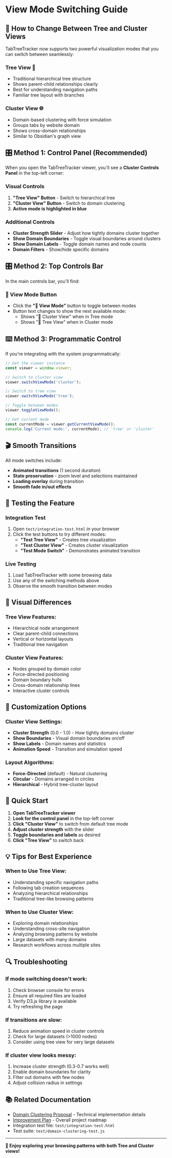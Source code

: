 # View Mode Switching Guide

## 🔄 How to Change Between Tree and Cluster Views

TabTreeTracker now supports two powerful visualization modes that you can switch between seamlessly:

### **Tree View** 🌳
- Traditional hierarchical tree structure
- Shows parent-child relationships clearly
- Best for understanding navigation paths
- Familiar tree layout with branches

### **Cluster View** 🌐
- Domain-based clustering with force simulation
- Groups tabs by website domain
- Shows cross-domain relationships
- Similar to Obsidian's graph view

## 🎛️ **Method 1: Control Panel (Recommended)**

When you open the TabTreeTracker viewer, you'll see a **Cluster Controls Panel** in the top-left corner:

### **Visual Controls**
1. **"Tree View" Button** - Switch to hierarchical tree
2. **"Cluster View" Button** - Switch to domain clustering
3. **Active mode is highlighted in blue**

### **Additional Controls**
- **Cluster Strength Slider** - Adjust how tightly domains cluster together
- **Show Domain Boundaries** - Toggle visual boundaries around clusters
- **Show Domain Labels** - Toggle domain names and node counts
- **Domain Filters** - Show/hide specific domains

## 🎛️ **Method 2: Top Controls Bar**

In the main controls bar, you'll find:

### **🔄 View Mode Button**
- Click the **"🔄 View Mode"** button to toggle between modes
- Button text changes to show the next available mode:
  - Shows "🔄 Cluster View" when in Tree mode
  - Shows "🔄 Tree View" when in Cluster mode

## ⌨️ **Method 3: Programmatic Control**

If you're integrating with the system programmatically:

```javascript
// Get the viewer instance
const viewer = window.viewer;

// Switch to cluster view
viewer.switchViewMode('cluster');

// Switch to tree view
viewer.switchViewMode('tree');

// Toggle between modes
viewer.toggleViewMode();

// Get current mode
const currentMode = viewer.getCurrentViewMode();
console.log('Current mode:', currentMode); // 'tree' or 'cluster'
```

## 🎬 **Smooth Transitions**

All mode switches include:
- **Animated transitions** (1 second duration)
- **State preservation** - zoom level and selections maintained
- **Loading overlay** during transition
- **Smooth fade in/out effects**

## 🧪 **Testing the Feature**

### **Integration Test**
1. Open `test/integration-test.html` in your browser
2. Click the test buttons to try different modes:
   - **"Test Tree View"** - Creates tree visualization
   - **"Test Cluster View"** - Creates cluster visualization
   - **"Test Mode Switch"** - Demonstrates animated transition

### **Live Testing**
1. Load TabTreeTracker with some browsing data
2. Use any of the switching methods above
3. Observe the smooth transition between modes

## 🎨 **Visual Differences**

### **Tree View Features:**
- Hierarchical node arrangement
- Clear parent-child connections
- Vertical or horizontal layouts
- Traditional tree navigation

### **Cluster View Features:**
- Nodes grouped by domain color
- Force-directed positioning
- Domain boundary hulls
- Cross-domain relationship lines
- Interactive cluster controls

## 🔧 **Customization Options**

### **Cluster View Settings:**
- **Cluster Strength** (0.0 - 1.0) - How tightly domains cluster
- **Show Boundaries** - Visual domain boundaries on/off
- **Show Labels** - Domain names and statistics
- **Animation Speed** - Transition and simulation speed

### **Layout Algorithms:**
- **Force-Directed** (default) - Natural clustering
- **Circular** - Domains arranged in circles
- **Hierarchical** - Hybrid tree-cluster layout

## 🚀 **Quick Start**

1. **Open TabTreeTracker viewer**
2. **Look for the control panel** in the top-left corner
3. **Click "Cluster View"** to switch from default tree mode
4. **Adjust cluster strength** with the slider
5. **Toggle boundaries and labels** as desired
6. **Click "Tree View"** to switch back

## 💡 **Tips for Best Experience**

### **When to Use Tree View:**
- Understanding specific navigation paths
- Following tab creation sequences
- Analyzing hierarchical relationships
- Traditional tree-like browsing patterns

### **When to Use Cluster View:**
- Exploring domain relationships
- Understanding cross-site navigation
- Analyzing browsing patterns by website
- Large datasets with many domains
- Research workflows across multiple sites

## 🔍 **Troubleshooting**

### **If mode switching doesn't work:**
1. Check browser console for errors
2. Ensure all required files are loaded
3. Verify D3.js library is available
4. Try refreshing the page

### **If transitions are slow:**
1. Reduce animation speed in cluster controls
2. Check for large datasets (>1000 nodes)
3. Consider using tree view for very large datasets

### **If cluster view looks messy:**
1. Increase cluster strength (0.3-0.7 works well)
2. Enable domain boundaries for clarity
3. Filter out domains with few nodes
4. Adjust collision radius in settings

## 📚 **Related Documentation**

- [Domain Clustering Proposal](./002-domain-clustering-proposal.md) - Technical implementation details
- [Improvement Plan](./000-improvement-plan.md) - Overall project roadmap
- Integration test file: `test/integration-test.html`
- Test suite: `test/domain-clustering-test.js`

---

**🎉 Enjoy exploring your browsing patterns with both Tree and Cluster views!**
